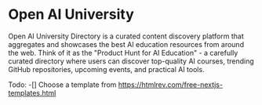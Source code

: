 # Open AI University

Open AI University Directory is a curated content discovery platform that aggregates and showcases the best AI education resources from around the web. Think of it as the "Product Hunt for AI Education" - a carefully curated directory where users can discover top-quality AI courses, trending GitHub repositories, upcoming events, and practical AI tools.


Todo:
-[] Choose a template from https://htmlrev.com/free-nextjs-templates.html